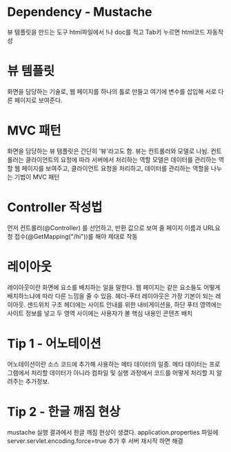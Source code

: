 # Dependency - Mustache
뷰 템플릿을 만드는 도구
html파일에서 !나 doc를 적고 Tab키 누르면 html코드 자동작성

# 뷰 템플릿
화면을 담당하는 기술로, 웹 페이지를 하나의 틀로 만들고
여기에 변수를 삽입해 서로 다른 페이지로 보여준다.

# MVC 패턴
화면을 담당하는 뷰 템플릿은 간단히 '뷰'라고도 함.
뷰는 컨트롤러와 모델로 나뉨.
컨트롤러는 클라이언트의 요청에 따라 서버에서 처리하는 역할
모델은 데이터를 관리하는 역할
웹 페이지를 보여주고, 클라이언트 요청을 처리하고, 데이터를 관리하는 역할을 나누는 기법이 MVC 패턴

# Controller 작성법
먼저 컨트롤러(@Controller) 를 선언하고, 반환 값으로 보여 줄 페이지 이름과 URL요청 접수(@GetMapping("/hi"))를 해야 제대로 작동

# 레이아웃
레이아웃이란 화면에 요소를 배치하는 일을 말한다. 웹 페이지는 같은 요소들도 어떻게 배치하느냐에 따라 다른 느낌을 줄 수 있음.
헤더-푸터 레이아웃은 가장 기본이 되는 레이아웃. 샌드위치 구조
헤더에는 사이트 안내를 위한 내비게이션을, 하단 푸터 영역에는 사이트 정보를 넣고 두 영역 사이에는 사용자가 볼 핵심 내용인 콘텐츠 배치


# Tip 1 - 어노테이션
어노테이션이란 소스 코드에 추가해 사용하는 메타 데이터의 일종.
메타 데이터는 프로그램에서 처리할 데이터가 아니라 컴파일 및 실행 과정에서 코드를 어떻게 처리할 지 알려주는 추가정보.

# Tip 2 - 한글 깨짐 현상
mustache 실행 결과에서 한글 깨짐 현상이 생겼다.
application.properties 파일에
server.servlet.encoding.force=true
추가 후 서버 재시작 하면 해결